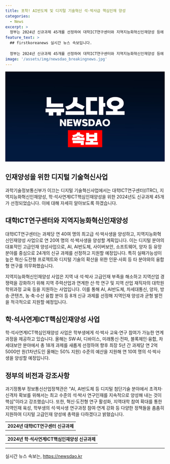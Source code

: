 ```yaml
---
title: 포착! AI반도체 및 디지털 기술혁신 석·박사급 핵심인재 양성
categories:
  - News
excerpt: >
  정부는 2024년 신규과제 45개를 선정하여 대학ICT연구센터와 지역지능화혁신인재양성 등에 본격적인 지원에 돌입했다. ICT 분야에서 최고급 석·박사생을 양성하고, 지역소재 대학의 어려움을 고려한 맞춤형 지원도 실시할 계획이다. AI, AI반도체, 사이버보안 등의 신규 과제를 통해 디지털 분야의 석·박사급 인재를 육성하며, 초격차 기술력 확보와 경제적 파급효과가 기대된다. 석·박사 고급인재 부족을 해소하고 지역산업 경쟁력을 강화하기 위한 노력 또한 계획 중이다.
feature_text: >
  ## firstkoreanews 실시간 뉴스 속보입니다.

  정부는 2024년 신규과제 45개를 선정하여 대학ICT연구센터와 지역지능화혁신인재양성 등에 본격적인 지원에 돌입했다. ICT 분야에서 최고급 석·박사생을 양성하고, 지역소재 대학의 어려움을 고려한 맞춤형 지원도 실시할 계획이다. AI, AI반도체, 사이버보안 등의 신규 과제를 통해 디지털 분야의 석·박사급 인재를 육성하며, 초격차 기술력 확보와 경제적 파급효과가 기대된다. 석·박사 고급인재 부족을 해소하고 지역산업 경쟁력을 강화하기 위한 노력 또한 계획 중이다.
image: '/assets/img/newsdao_breakingnews.jpg'
---
```


<p><img src="/assets/img/newsdao_breakingnews.jpg" alt="firstkoreanews 속보" /></p>

<h2 data-ke-size="size26">인재양성을 위한 디지털 기술혁신사업</h2>

<p data-ke-size="size16">과학기술정보통신부가 이끄는 디지털 기술혁신사업에서는 대학ICT연구센터(ITRC), 지역지능화혁신인재양성, 학·석사연계ICT핵심인재양성을 위한 2024년도 신규과제 45개가 선정되었습니다. 이에 대해 자세히 알아보도록 하겠습니다.</p>

<h2 data-ke-size="size24">대학ICT연구센터와 지역지능화혁신인재양성</h2>

<p data-ke-size="size16">대학ICT연구센터는 과제당 연 40여 명의 최고급 석·박사생을 양성하고, 지역지능화혁신인재양성 사업으로 연 20여 명의 석·박사생을 양성할 계획입니다. 이는 디지털 분야의 대표적인 고급인재 양성사업으로, AI, AI반도체, 사이버보안, 소프트웨어, 양자 등 유망 분야를 중심으로 24개의 신규 과제를 선정하고 지원할 예정입니다. 특히 실패가능성이 높은 혁신·도전형 프로젝트와 디지털 기술의 확산을 위한 인문·사회 등 타 분야와의 융합형 연구를 의무화했습니다.</p>

<p data-ke-size="size16">지역지능화혁신인재양성 사업은 지역 내 석·박사 고급인재 부족을 해소하고 지역산업 경쟁력을 강화하기 위해 지역 주력산업과 연계한 산·학 연구 및 지역 산업 재직자의 대학원 학위과정 교육 등을 지원하는 사업입니다. 이를 통해 AI, AI반도체, 차세대통신, 양자, 방송·콘텐츠, 농·축·수산 융합 분야 등 8개 신규 과제를 선정해 지역인재 양성과 균형 발전을 적극적으로 지원할 예정입니다.</p>

<h2 data-ke-size="size24">학·석사연계ICT핵심인재양성 사업</h2>

<p data-ke-size="size16">학·석사연계ICT핵심인재양성 사업은 학부생에게 석·박사 교육·연구 참여가 가능한 연계과정을 제공하고 있습니다. 올해는 SW·AI, 디바이스, 미래통신·전파, 블록체인·융합, 차세대보안 분야에서 총 18개 과제를 새롭게 선정하여 향후 최장 5년 간 과제당 연 2억 5000만 원(1차년도인 올해는 50% 지원) 수준의 예산을 지원해 연 10여 명의 석·박사생을 양성할 예정입니다.</p>

<h2 data-ke-size="size24">정부의 비전과 강조사항</h2>

<p data-ke-size="size16">과기정통부 정보통신산업정책관은 “AI, AI반도체 등 디지털 첨단기술 분야에서 초격차·신격차 확보를 위해서는 최고 수준의 석·박사 연구인재를 지속적으로 양성해 내는 것이 핵심”이라고 강조했습니다. 또한, 혁신·도전형 연구 활성화, 지역대학 참여 확대를 통한 지역인재 육성, 학부생의 석·박사생 연구과정 참여·연계 강화 등 다양한 정책들을 촘촘히 지원하여 디지털 고급인재 양성에 총력을 다하겠다고 밝혔습니다.</p>

<table>
    <tr>
        <td style="text-align: center; height: 17px;"><b>2024년 대학ICT연구센터 신규과제</b></td>
    </tr>
</table>

<table>
    <tr>
        <td style="text-align: center; height: 17px;"><b>2024년 학·석사연계ICT핵심인재양성 신규과제</b></td>
    </tr>
</table>

<hr>
실시간 뉴스 속보는, <a href="https://newsdao.kr" rel="dofollow">https://newsdao.kr</a>


